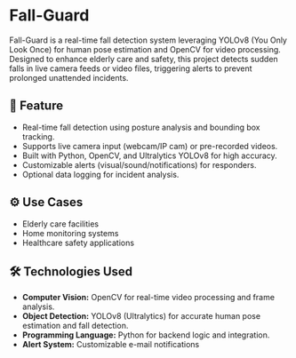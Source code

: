 # Fall-Guard

Fall-Guard is a real-time fall detection system leveraging YOLOv8 (You Only Look Once) for human pose estimation and OpenCV for video processing. Designed to enhance elderly care and safety, this project detects sudden falls in live camera feeds or video files, triggering alerts to prevent prolonged unattended incidents.

## 🌟 Feature
* Real-time fall detection using posture analysis and bounding box tracking.
* Supports live camera input (webcam/IP cam) or pre-recorded videos.
* Built with Python, OpenCV, and Ultralytics YOLOv8 for high accuracy.
* Customizable alerts (visual/sound/notifications) for responders.
* Optional data logging for incident analysis.

## ⚙ Use Cases

* Elderly care facilities
* Home monitoring systems
* Healthcare safety applications

## 🛠️ Technologies Used

- **Computer Vision:** OpenCV for real-time video processing and frame analysis.  
- **Object Detection:** YOLOv8 (Ultralytics) for accurate human pose estimation and fall detection.  
- **Programming Language:** Python for backend logic and integration.  
- **Alert System:** Customizable e-mail notifications 
